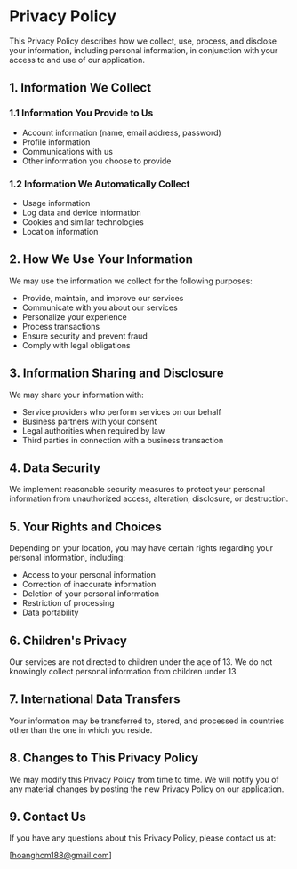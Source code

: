 # Privacy Policy


This Privacy Policy describes how we collect, use, process, and disclose your information, including personal information, in conjunction with your access to and use of our application.

## 1. Information We Collect

### 1.1 Information You Provide to Us
- Account information (name, email address, password)
- Profile information
- Communications with us
- Other information you choose to provide

### 1.2 Information We Automatically Collect
- Usage information
- Log data and device information
- Cookies and similar technologies
- Location information

## 2. How We Use Your Information

We may use the information we collect for the following purposes:
- Provide, maintain, and improve our services
- Communicate with you about our services
- Personalize your experience
- Process transactions
- Ensure security and prevent fraud
- Comply with legal obligations

## 3. Information Sharing and Disclosure

We may share your information with:
- Service providers who perform services on our behalf
- Business partners with your consent
- Legal authorities when required by law
- Third parties in connection with a business transaction

## 4. Data Security

We implement reasonable security measures to protect your personal information from unauthorized access, alteration, disclosure, or destruction.

## 5. Your Rights and Choices

Depending on your location, you may have certain rights regarding your personal information, including:
- Access to your personal information
- Correction of inaccurate information
- Deletion of your personal information
- Restriction of processing
- Data portability

## 6. Children's Privacy

Our services are not directed to children under the age of 13. We do not knowingly collect personal information from children under 13.

## 7. International Data Transfers

Your information may be transferred to, stored, and processed in countries other than the one in which you reside.

## 8. Changes to This Privacy Policy

We may modify this Privacy Policy from time to time. We will notify you of any material changes by posting the new Privacy Policy on our application.

## 9. Contact Us

If you have any questions about this Privacy Policy, please contact us at:

[hoanghcm188@gmail.com]
